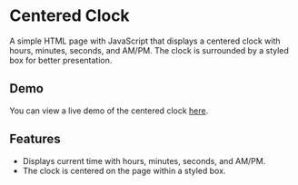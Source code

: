 # Centered Clock

A simple HTML page with JavaScript that displays a centered clock with hours, minutes, seconds, and AM/PM. The clock is surrounded by a styled box for better presentation.

## Demo

You can view a live demo of the centered clock [here](#).

## Features

- Displays current time with hours, minutes, seconds, and AM/PM.
- The clock is centered on the page within a styled box.
